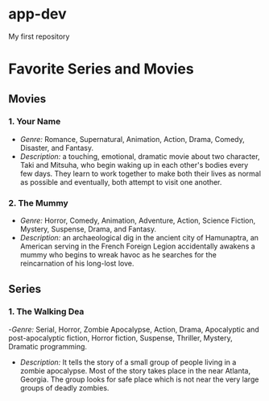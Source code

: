 # app-dev
My first repository
# Favorite Series and Movies

## Movies  
### 1. **Your Name**
- *Genre:* Romance, Supernatural, Animation, Action, Drama, Comedy, Disaster, and Fantasy.
- *Description:*  a touching, emotional, dramatic movie about two character, Taki and Mitsuha, who begin waking up in each other's      bodies every few days. They learn to work together to make both their lives as normal as possible and eventually, both attempt to           visit one another.   
    
### 2. **The Mummy**
- *Genre:* Horror, Comedy, Animation, Adventure, Action, Science Fiction, Mystery, Suspense, Drama, and Fantasy.
- *Description:* an archaeological dig in the ancient city of Hamunaptra, an American serving in the French Foreign Legion accidentally awakens a mummy who begins to wreak havoc as he searches for the reincarnation of his long-lost love.

## Series
### 1. **The Walking Dea**
-*Genre:* Serial, Horror, Zombie Apocalypse, Action, Drama, Apocalyptic and post-apocalyptic fiction, Horror fiction, Suspense, Thriller, Mystery, Dramatic programming.
- *Description:* It tells the story of a small group of people living in a zombie apocalypse. Most of the story takes place in the near Atlanta, Georgia. The group looks for safe place which is not near the very large groups of deadly zombies.

